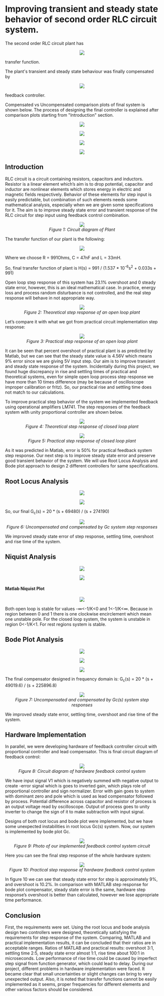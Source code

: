 # Improving transient and steady state behavior of second order RLC circuit system.

The second order RLC circuit plant has 

<p align="center">
  <img src="https://github.com/BatyaGG/Hardware-implementation-of-linear-controller/blob/master/figures/plant_transfer_function_real.PNG">
</p>

transfer function.

The plant's transient and steady state behaviour was finally compensated by 

<p align="center">
  <img src="https://github.com/BatyaGG/Hardware-implementation-of-linear-controller/blob/master/figures/final_controller_transfer_function.PNG">
</p>

feedback controller.

Compensated vs Uncompensated comparison plots of final system is shown below. The process of designing the final controller is explained after comparison plots starting from "Introduction" section.

<p align="center">
  <img src="https://github.com/BatyaGG/Hardware-implementation-of-linear-controller/blob/master/figures/matlab_root_locus.PNG">
</p>

<p align="center">
  <img src="https://github.com/BatyaGG/Hardware-implementation-of-linear-controller/blob/master/figures/matlab_niquist.PNG">
</p>

<p align="center">
  <img src="https://github.com/BatyaGG/Hardware-implementation-of-linear-controller/blob/master/figures/matlab_bode.PNG">
</p>

<p align="center">
  <img src="https://github.com/BatyaGG/Hardware-implementation-of-linear-controller/blob/master/figures/compensated_by_bode.png">
</p>

## Introduction

RLC circuit is a circuit containing resistors, capacitors and inductors. Resistor is a linear element which’s aim is to drop potential, capacitor and inductor are nonlinear elements which stores energy in electric and magnetic fields respectively. Behavior of these elements for step input is easily predictable, but combination of such elements needs some mathematical analysis, especially when we are given some specifications for it. The aim is to improve steady state error and transient response of the RLC circuit for step input using feedback control combination.

<p align="center">
  <img src="https://github.com/BatyaGG/Hardware-implementation-of-linear-controller/blob/master/figures/plant.png">
  <br>
  <i>Figure 1: Circuit diagram of Plant</i>
</p>

The transfer function of our plant is the following:

<p align="center">
  <img src="https://github.com/BatyaGG/Hardware-implementation-of-linear-controller/blob/master/figures/plant_transfer_function.png">
</p>

Where we choose R = 991Ohms, C = 47nF and L = 33mH.

So, final transfer function of plant is H(s) = 991 / (1.537 * 10<sup>-6</sup>s<sup>2</sup> + 0.033s + 991)

Open loop step response of this system has 23.1% overshoot and 0 steady state error, however, this is an ideal mathematical case. In practice, energy loss and process random disturbance is not controlled, and the real step response will behave in not appropriate way.

<p align="center">
  <img src="https://github.com/BatyaGG/Hardware-implementation-of-linear-controller/blob/master/figures/step_plant.png">
  <br>
  <i>Figure 2: Theoretical step response of an open loop plant</i>
</p>

Let’s compare it with what we got from practical circuit implementation step response:

<p align="center">
  <img src="https://github.com/BatyaGG/Hardware-implementation-of-linear-controller/blob/master/figures/step_plant_real.png">
  <br>
  <i>Figure 3: Practical step response of an open loop plant</i>
</p>

It can be seen that percent overshoot of practical plant is as predicted by Matlab, but we can see that the steady state value is 4.56V which means 9% error since we are giving 5V input step. Our aim is to improve transient and steady state response of the system. Incidentally during this project, we found huge discrepancy in rise and
settling times of practical and theoretical systems, even for simple open loop process step response we have more than 10 times difference (may be because of oscilloscope improper calibration or fritz). So, our practical rise and settling time does not match to our calculations.

To improve practical step behavior of the system we implemented feedback using operational amplifiers LM741. The step responses of the feedback system with unity proportional controller are shown below.

<p align="center">
  <img src="https://github.com/BatyaGG/Hardware-implementation-of-linear-controller/blob/master/figures/step_plant_closed.png">
  <br>
  <i>Figure 4: Theoretical step response of closed loop plant</i>
</p>

<p align="center">
  <img src="https://github.com/BatyaGG/Hardware-implementation-of-linear-controller/blob/master/figures/step_plant_closed_real.png">
  <br>
  <i>Figure 5: Practical step response of closed loop plant</i>
</p>

As it was predicted in Matlab, error is 50% for practical feedback system step response. Our next step is to improve steady state error and preserve good transient behavior of the system. We will use Root Locus Analysis and Bode plot approach to design 2 different controllers for same specifications.

## Root Locus Analysis

<p align="center">
  <img src="https://github.com/BatyaGG/Hardware-implementation-of-linear-controller/blob/master/figures/root_locus_p1.png">
</p>

<p align="center">
  <img src="https://github.com/BatyaGG/Hardware-implementation-of-linear-controller/blob/master/figures/root_locus_p2.png">
</p>

So, our final G<sub>c</sub>(s) = 20 * (s + 69480) / (s + 274190)

<p align="center">
  <img src="https://github.com/BatyaGG/Hardware-implementation-of-linear-controller/blob/master/figures/compensated_by_root_locus.png">
  <br>
  <i>Figure 6: Uncompensated and compensated by Gc system step responses</i>
</p>

We improved steady state error of step response, settling time, overshoot and rise time of the system.

## Niquist Analysis

<p align="center">
  <img src="https://github.com/BatyaGG/Hardware-implementation-of-linear-controller/blob/master/figures/niquist_p1.png">
</p>

<p align="center">
  <img src="https://github.com/BatyaGG/Hardware-implementation-of-linear-controller/blob/master/figures/niquist_p2.png">
</p>

#### Matlab Niquist Plot

<p align="center">
  <img src="https://github.com/BatyaGG/Hardware-implementation-of-linear-controller/blob/master/figures/niquist_matlab.png">
</p>

Both open loop is stable for values -∞<-1/K<0 and 1<-1/K<∞. Because in region between 0 and 1 there is one clockwise encirclement which mean one unstable pole. For the closed loop system, the system is unstable in region 0<-1/K<1. For rest regions system is stable.

## Bode Plot Analysis

<p align="center">
  <img src="https://github.com/BatyaGG/Hardware-implementation-of-linear-controller/blob/master/figures/bode_p1.png">
</p>

<p align="center">
  <img src="https://github.com/BatyaGG/Hardware-implementation-of-linear-controller/blob/master/figures/bode_p2.png">
</p>

<p align="center">
  <img src="https://github.com/BatyaGG/Hardware-implementation-of-linear-controller/blob/master/figures/bode_p3.png">
</p>

The final compensator designed in frequency domain is: G<sub>c</sub>(s) = 20 * (s + 49019.6) / (s + 225896.8)

<p align="center">
  <img src="https://github.com/BatyaGG/Hardware-implementation-of-linear-controller/blob/master/figures/compensated_by_bode.png">
  <br>
  <i>Figure 7: Uncompensated and compensated by Gc(s) system step responses</i>
</p>

We improved steady state error, settling time, overshoot and rise time of the system.

## Hardware Implementation

In parallel, we were developing hardware of feedback controller circuit with proportional controller and lead compensator. This is final circuit diagram of feedback control:

<p align="center">
  <img src="https://github.com/BatyaGG/Hardware-implementation-of-linear-controller/blob/master/figures/hardware_circuit.png">
  <br>
  <i>Figure 8: Circuit diagram of hardware feedback control system</i>
</p>

We have input signal V1 which is negatively summed with negative output to create -error signal which is goes to inverted gain, which plays role of proportional controller and sign normalizer. Error with gain goes to system with dominant zero and pole which is used as lead compensator followed by process. Potential difference across capacitor and resistor of process is an output voltage read by oscilloscope. Output of process goes to unity inverter to change the sign of it to make subtraction with input signal.

Designs of both root locus and bode plot were implemented, but we have some unexpected instabilities in root locus Gc(s) system. Now, our system is implemented by bode plot Gc.

<p align="center">
  <img src="https://github.com/BatyaGG/Hardware-implementation-of-linear-controller/blob/master/figures/hardware_circuit_real.png">
  <br>
  <i>Figure 9: Photo of our implemented feedback control system circuit</i>
</p>

Here you can see the final step response of the whole hardware system:

<p align="center">
  <img src="https://github.com/BatyaGG/Hardware-implementation-of-linear-controller/blob/master/figures/step_compensated_real.png">
  <br>
  <i>Figure 10: Practical step response of hardware feedback control system</i>
</p>

In figure 10 we can see that steady state error for step is approximately 9%, and overshoot is 10.2%. In comparison with MATLAB step response for bode plot compensator, steady state error is the same, hardware step response’s overshoot is better than calculated, however we lose appropriate time performance.

## Conclusion

First, the requirements were set. Using the root locus and bode analysis design two controllers were designed, theoretically satisfying the requirements for step response of the system. Comparing, MATLAB and practical implementation results, it can be concluded that their ratios are in acceptable ranges. Ratios of MATLAB and practical results: overshoot 3:1, settling time 2:5, steady state error almost 1:1, rise time about 100:1 in microseconds. Low performance of rise time could be caused by imperfect step signal from function generator, which could lead to delay.
During our project, different problems in hardware implementation were faced. It became clear that small uncertainties or slight changes can bring to very unexpected output. Also, it is noted that transfer functions cannot be easily implemented as it seems, proper frequencies for different elements and other various factors should be considered. 
